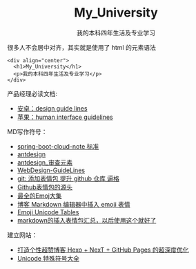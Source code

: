 <div align="center">
  <h1>My_University</h1>
  <p>我的本科四年生活及专业学习</p>
</div>

很多人不会居中对齐，其实就是使用了 html 的元素语法
```
<div align="center">
  <h1>My_University</h1>
  <p>我的本科四年生活及专业学习</p>
</div>
```


产品经理必读文档:
- [安卓：design guide lines](https://material.io/design/guidelines-overview/)
- [苹果：human interface guidelines](https://developer.apple.com/design/human-interface-guidelines/)

MD写作符号：
- [spring-boot-cloud-note 标准](https://github.com/alex2chen/spring-boot-cloud-note/blob/master/emoji.md)
- [antdesign](https://github.com/ant-design/ant-design/blob/master/README.md)
- [antdesign_审查元素](https://raw.githubusercontent.com/ant-design/ant-design/master/README.md)
- [WebDesign-GuideLines](https://github.com/galatigiuseppe/WebDesign-GuideLines/blob/master/WebDesign_Guidelines.md)
- [git: 添加表情包 提升 github 仓库 逼格](https://blog.csdn.net/JNingWei/article/details/78869860)
- [Github表情包的源头](https://www.webfx.com/tools/emoji-cheat-sheet/)
- [最全的Emoj大集](https://emojipedia.org/apple/)
- [博客 Markdown 编辑器中插入 emoji 表情](https://blog.csdn.net/u014636245/article/details/82945997)
- [Emoji Unicode Tables](https://apps.timwhitlock.info/emoji/tables/unicode#block-6c-other-missing-symbols)
- [markdown的插入表情包汇总，以后使用这个就好了](https://www.webfx.com/tools/emoji-cheat-sheet/)

建立网站：
- [打造个性超赞博客 Hexo + NexT + GitHub Pages 的超深度优化](https://io-oi.me/tech/hexo-next-optimization/)
- [Unicode 特殊符号大全](https://justyy.com/archives/3456/)

